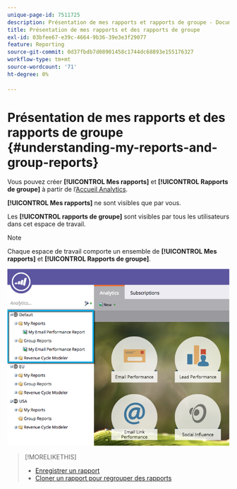 ```yaml
---
unique-page-id: 7511725
description: Présentation de mes rapports et rapports de groupe - Documents Marketo - Documentation du produit
title: Présentation de mes rapports et des rapports de groupe
exl-id: 03bfee67-e39c-4664-9b36-39e3e3f29077
feature: Reporting
source-git-commit: 0d37fbdb7d08901458c1744dc68893e155176327
workflow-type: tm+mt
source-wordcount: '71'
ht-degree: 0%

---
```


# Présentation de mes rapports et des rapports de groupe {#understanding-my-reports-and-group-reports}

Vous pouvez créer **[!UICONTROL Mes rapports]** et **[!UICONTROL Rapports de groupe]** à partir de l’[Accueil Analytics](/help/marketo/product-docs/reporting/basic-reporting/creating-reports/navigating-the-analytics-home-page.md).

**[!UICONTROL Mes rapports]** ne sont visibles que par vous.

Les **[!UICONTROL rapports de groupe]** sont visibles par tous les utilisateurs dans cet espace de travail.

>[!NOTE]
>
>Chaque espace de travail comporte un ensemble de **[!UICONTROL Mes rapports]** et **[!UICONTROL Rapports de groupe]**.

![](assets/image2015-4-21-14-3a41-3a22.png)

>[!MORELIKETHIS]
>
>* [Enregistrer un rapport](/help/marketo/product-docs/reporting/basic-reporting/creating-reports/save-a-report.md)
>* [Cloner un rapport pour regrouper des rapports](/help/marketo/product-docs/reporting/basic-reporting/report-activity/clone-a-report-to-group-reports.md)

